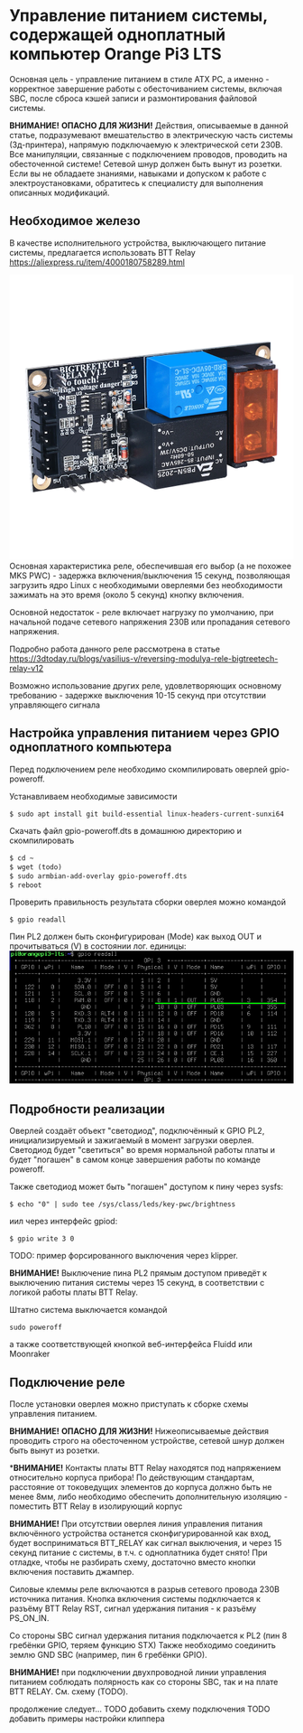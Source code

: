 # Управление питанием системы, содержащей одноплатный компьютер Orange Pi3 LTS

Основная цель - управление питанием в стиле ATX PC, а именно - корректное завершение работы с обесточиванием системы, включая SBC, после сброса кэшей записи и размонтирования файловой системы.

**ВНИМАНИЕ!** **ОПАСНО ДЛЯ ЖИЗНИ!** Действия, описываемые в данной статье, подразумевают вмешательство в электрическую часть системы (3д-принтера), напрямую подключаемую к электрической сети 230В. Все манипуляции, связанные с подключением проводов, проводить на обесточенной системе! Сетевой шнур должен быть вынут из розетки. Если вы не обладаете знаниями, навыками и допуском к работе с электроустановками, обратитесь к специалисту для выполнения описанных модификаций.

## Необходимое железо

В качестве исполнительного устройства, выключающего питание системы, предлагается использовать BTT Relay https://aliexpress.ru/item/4000180758289.html

![BTT Relay](../images/btt_relay.png) 
Основная характеристика реле, обеспечившая его выбор (а не похожее MKS PWC) - задержка включения/выключения 15 секунд, позволяющая загрузить ядро Linux 
с необходимыми оверлеями без необходимости зажимать на это время (около 5 секунд) кнопку включения.

Основной недостаток - реле включает нагрузку по умолчанию, при начальной подаче сетевого напряжения 230В или пропадания сетевого напряжения.

Подробно работа данного реле рассмотрена в статье https://3dtoday.ru/blogs/vasilius-v/reversing-modulya-rele-bigtreetech-relay-v12

Возможно использование других реле, удовлетворяющих основному требованию - задержке выключения 10-15 секунд при отсутствии управляющего сигнала

## Настройка управления питанием через GPIO одноплатного компьютера

Перед подключением реле необходимо скомпилировать оверлей gpio-poweroff.

Устанавливаем необходимые зависимости
```console
$ sudo apt install git build-essential linux-headers-current-sunxi64
```

Скачать файл gpio-poweroff.dts в домашнюю директорию и скомпилировать
```console
$ cd ~
$ wget (todo)
$ sudo armbian-add-overlay gpio-poweroff.dts
$ reboot
```

Проверить правильность результата сборки оверлея можно командой
```console
$ gpio readall
```
Пин PL2 должен быть сконфигурирован (Mode) как выход OUT и прочитываться (V) в состоянии лог. единицы:
![PL2 STATE](../images/gpio8.png) 

## Подробности реализации

Оверлей создаёт объект "светодиод", подключённый к GPIO PL2, инициализируемый и зажигаемый в момент загрузки оверлея.
Светодиод будет "светиться" во время нормальной работы платы и будет "погашен" в самом конце завершения работы по команде poweroff.

Также светодиод может быть "погашен" доступом к пину через sysfs:
```console
$ echo "0" | sudo tee /sys/class/leds/key-pwc/brightness
```
иил через интерфейс gpiod:
```console
$ gpio write 3 0
```
TODO: пример форсированного выключения через klipper.

**ВНИМАНИЕ!** Выключение пина PL2 прямым доступом приведёт к выключению питания системы через 15 секунд, в соответствии с логикой работы платы BTT Relay.


Штатно система выключается командой 
```console
sudo poweroff
```
а также соответствующей кнопкой веб-интерфейса Fluidd или Moonraker

## Подключение реле

После установки оверлея можно приступать к сборке схемы управления питанием.

**ВНИМАНИЕ!** **ОПАСНО ДЛЯ ЖИЗНИ!** Нижеописываемые действия проводить строго на обесточенном устройстве, сетевой шнур должен быть вынут из розетки.

***ВНИМАНИЕ!** Контакты платы BTT Relay находятся под напряжением относительно корпуса прибора! По действующим стандартам, расстояние от токоведущих элементов до корпуса должно быть не менее 8мм, либо необходимо обеспечить дополнительную изоляцию - поместить BTT Relay в изолирующий корпус

**ВНИМАНИЕ!** При отсутствии оверлея линия управления питания включённого устройства останется сконфигурированной как вход, будет восприниматься BTT_RELAY как сигнал выключения, и через 15 секунд питание с системы, в т.ч. с одноплатника будет снято! При отладке, чтобы не разбирать схему, достаточно вместо кнопки включения поставить джампер.

Силовые клеммы реле включаются в разрыв сетевого провода 230В источника питания.
Кнопка включения системы подключается к разъёму BTT Relay RST, сигнал удержания питания - к разъёму PS_ON_IN.

Со стороны SBC сигнал удержания питания подключается к PL2 (пин 8 гребёнки GPIO, теряем функцию STX)
Также необходимо соединить землю GND SBC (например, пин 6 гребёнки GPIO).

**ВНИМАНИЕ!** при подключении двухпроводной линии управления питанием соблюдать полярность как со стороны SBC, так и на плате BTT RELAY. См. схему (TODO).


продолжение следует...
TODO добавить схему подключения
TODO добавить примеры настройки клиппера


